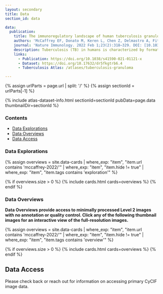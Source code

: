 ```yaml
---
layout: secondary
title: Data
section_id: data

data:
  publication:
    title: The immunoregulatory landscape of human tuberculosis granulomas
    authors: 'McCaffrey EF, Donato M, Keren L, Chen Z, Delmastro A, Fitzpatrick MB, Gupta S, Greenwald NF, Baranski A, Graf W, Kumar R, Bosse M, Fullaway CC, Ramdial PK, Forgó E, Jojic V, Van Valen D, Mehra S, Khader SA, Bendall SC, van de Rijn M, Kalman D, Kaushal D, Hunter RL, Banaei N, Steyn AJC, Khatri P, Angelo M.'
    journal: 'Nature Immunology. 2022 Feb 1;23(2):318–329. DOI: [10.1038/s41590-021-01121-x](https://doi.org/10.1038/s41590-021-01121-x)'
    description: Tuberculosis (TB) in humans is characterized by formation of immune-rich granulomas in infected tissues, the architecture and composition of which are thought to affect disease outcome. However, our understanding of the spatial relationships that control human granulomas is limited. Here, we used multiplexed ion beam imaging by time of flight (MIBI-TOF) to image 37 proteins in tissues from patients with active TB. We constructed a comprehensive atlas that maps 19 cell subsets across 8 spatial microenvironments. This atlas shows an IFN-γ-depleted microenvironment enriched for TGF-β, regulatory T cells and IDO1+ PD-L1+ myeloid cells. In a further transcriptomic meta-analysis of peripheral blood from patients with TB, immunoregulatory trends mirror those identified by granuloma imaging. Notably, PD-L1 expression is associated with progression to active TB and treatment response. These data indicate that in TB granulomas, there are local spatially coordinated immunoregulatory programs with systemic manifestations that define active TB.
    links:
      - Publication: https://doi.org/10.1038/s41590-021-01121-x
      - Dataset: https://doi.org/10.17632/dr5fkgtrb6.4
      - Tuberculosis Atlas: /atlases/tuberculosis-granuloma

---
```


{% assign urlParts = page.url | split: '/' %}
{% assign sectionId = urlParts[-1] %}

{% include atlas-dataset-info.html
    sectionId=sectionId
    pubData=page.data
    thumbnailDir=sectionId %}

### Contents
* [Data Explorations](#data-explorations)
* [Data Overviews](#data-overviews)
* [Data Access](#data-access)

### Data Explorations

{%
    assign overviews = site.data-cards
    | where_exp: "item", "item.url contains 'mccaffrey-2022/'"
    | where_exp: "item", "item.hide != true"
    | where_exp: "item", "item.tags contains 'exploration'"
%}

{% if overviews.size > 0 %}
  {% include cards.html cards=overviews %}
{% endif %}

### Data Overviews
**Data Overviews provide access to minimally processed Level 2 images with no annotation or quality control. Click any of the following thumbnail images for an interactive view of the full-resolution images.**

{%
    assign overviews = site.data-cards
    | where_exp: "item", "item.url contains 'mccaffrey-2022/'"
    | where_exp: "item", "item.hide != true"
    | where_exp: "item", "item.tags contains 'overview'"
%}

{% if overviews.size > 0 %}
  {% include cards.html cards=overviews %}
{% endif %}


## Data Access

Please check back or reach out for information on accessing primary CyCIF image data.
